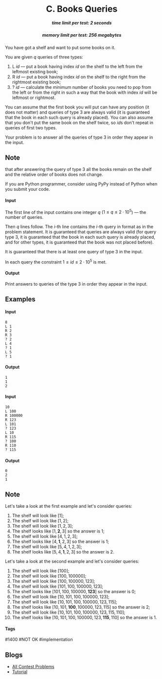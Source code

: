 <h1 style='text-align: center;'> C. Books Queries</h1>

<h5 style='text-align: center;'>time limit per test: 2 seconds</h5>
<h5 style='text-align: center;'>memory limit per test: 256 megabytes</h5>

You have got a shelf and want to put some books on it.

You are given $q$ queries of three types:

1. L $id$ — put a book having index $id$ on the shelf to the left from the leftmost existing book;
2. R $id$ — put a book having index $id$ on the shelf to the right from the rightmost existing book;
3. ? $id$ — calculate the minimum number of books you need to pop from the left or from the right in such a way that the book with index $id$ will be leftmost or rightmost.

You can assume that the first book you will put can have any position (it does not matter) and queries of type $3$ are always valid (it is guaranteed that the book in each such query is already placed). You can also assume that you don't put the same book on the shelf twice, so $id$s don't repeat in queries of first two types.

Your problem is to answer all the queries of type $3$ in order they appear in the input.

## Note

 that after answering the query of type $3$ all the books remain on the shelf and the relative order of books does not change.

If you are Python programmer, consider using PyPy instead of Python when you submit your code.

#### Input

The first line of the input contains one integer $q$ ($1 \le q \le 2 \cdot 10^5$) — the number of queries.

Then $q$ lines follow. The $i$-th line contains the $i$-th query in format as in the problem statement. It is guaranteed that queries are always valid (for query type $3$, it is guaranteed that the book in each such query is already placed, and for other types, it is guaranteed that the book was not placed before).

It is guaranteed that there is at least one query of type $3$ in the input.

In each query the constraint $1 \le id \le 2 \cdot 10^5$ is met.

#### Output

Print answers to queries of the type $3$ in order they appear in the input.

## Examples

#### Input


```text
8  
L 1  
R 2  
R 3  
? 2  
L 4  
? 1  
L 5  
? 1  

```
#### Output


```text
1  
1  
2  

```
#### Input


```text
10  
L 100  
R 100000  
R 123  
L 101  
? 123  
L 10  
R 115  
? 100  
R 110  
? 115  

```
#### Output


```text
0  
2  
1  

```
## Note

Let's take a look at the first example and let's consider queries: 

1. The shelf will look like $[1]$;
2. The shelf will look like $[1, 2]$;
3. The shelf will look like $[1, 2, 3]$;
4. The shelf looks like $[1, \textbf{2}, 3]$ so the answer is $1$;
5. The shelf will look like $[4, 1, 2, 3]$;
6. The shelf looks like $[4, \textbf{1}, 2, 3]$ so the answer is $1$;
7. The shelf will look like $[5, 4, 1, 2, 3]$;
8. The shelf looks like $[5, 4, \textbf{1}, 2, 3]$ so the answer is $2$.

Let's take a look at the second example and let's consider queries: 

1. The shelf will look like $[100]$;
2. The shelf will look like $[100, 100000]$;
3. The shelf will look like $[100, 100000, 123]$;
4. The shelf will look like $[101, 100, 100000, 123]$;
5. The shelf looks like $[101, 100, 100000, \textbf{123}]$ so the answer is $0$;
6. The shelf will look like $[10, 101, 100, 100000, 123]$;
7. The shelf will look like $[10, 101, 100, 100000, 123, 115]$;
8. The shelf looks like $[10, 101, \textbf{100}, 100000, 123, 115]$ so the answer is $2$;
9. The shelf will look like $[10, 101, 100, 100000, 123, 115, 110]$;
10. The shelf looks like $[10, 101, 100, 100000, 123, \textbf{115}, 110]$ so the answer is $1$.


#### Tags 

#1400 #NOT OK #implementation 

## Blogs
- [All Contest Problems](../Codeforces_Round_515_(Div._3).md)
- [Tutorial](../blogs/Tutorial.md)

